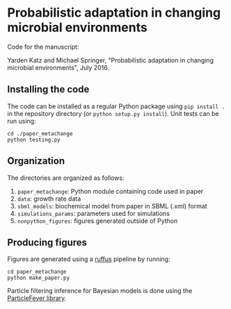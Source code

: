 Probabilistic adaptation in changing microbial environments
===========================================================

Code for the manuscript:

Yarden Katz and Michael Springer, "Probabilistic adaptation in changing microbial environments", July 2016.

Installing the code
-----------------

The code can be installed as a regular Python package using ``pip install .`` in the repository directory (or ``python setup.py install``). Unit tests can be run using: 

    cd ./paper_metachange
    python testing.py

Organization
-----------------

The directories are organized as follows:

1. ``paper_metachange``: Python module containing code used in paper
2. ``data``: growth rate data 
3. ``sbml_models``: biochemical model from paper in SBML (.xml) format
4. ``simulations_params``: parameters used for simulations
5. ``nonpython_figures``: figures generated outside of Python

Producing figures
------------------

Figures are generated using a [ruffus](http://www.ruffus.org.uk/) pipeline by running:

    cd paper_metachange
    python make_paper.py

Particle filtering inference for Bayesian models is done using the [ParticleFever library](https://github.com/yarden/particlefever).
